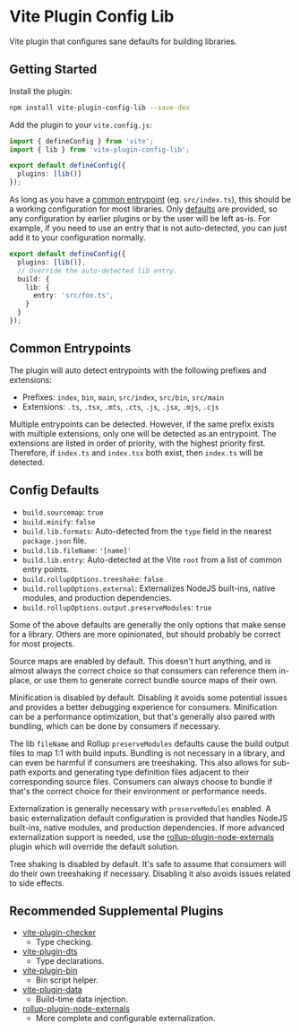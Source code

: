 # Vite Plugin Config Lib

Vite plugin that configures sane defaults for building libraries.

## Getting Started

Install the plugin:

```sh
npm install vite-plugin-config-lib --save-dev
```

Add the plugin to your `vite.config.js`:

```ts
import { defineConfig } from 'vite';
import { lib } from 'vite-plugin-config-lib';

export default defineConfig({
  plugins: [lib()]
});
```

As long as you have a [common entrypoint](#common-entrypoints) (eg. `src/index.ts`), this should be a working configuration for most libraries. Only [defaults](#config-defaults) are provided, so any configuration by earlier plugins or by the user will be left as-is. For example, if you need to use an entry that is not auto-detected, you can just add it to your configuration normally.

```ts
export default defineConfig({
  plugins: [lib()],
  // Override the auto-detected lib entry.
  build: {
    lib: {
      entry: 'src/foo.ts',
    }
  }
});
```

## Common Entrypoints

The plugin will auto detect entrypoints with the following prefixes and extensions:

- Prefixes: `index`, `bin`, `main`, `src/index`, `src/bin`, `src/main`
- Extensions: `.ts`, `.tsx`, `.mts`, `.cts`, `.js`, `.jsx`, `.mjs`, `.cjs`

Multiple entrypoints can be detected. However, if the same prefix exists with multiple extensions, only one will be detected as an entrypoint. The extensions are listed in order of priority, with the highest priority first. Therefore, if `index.ts` and `index.tsx` both exist, then `index.ts` will be detected.

## Config Defaults

- `build.sourcemap`: `true`
- `build.minify`: `false`
- `build.lib.formats`: Auto-detected from the `type` field in the nearest
  `package.json` file.
- `build.lib.fileName`: `'[name]'`
- `build.lib.entry`: Auto-detected at the Vite `root` from a list of common
  entry points.
- `build.rollupOptions.treeshake`: `false`
- `build.rollupOptions.external`: Externalizes NodeJS built-ins, native
  modules, and production dependencies.
- `build.rollupOptions.output.preserveModules`: `true`

Some of the above defaults are generally the only options that make sense for a library. Others are more opinionated, but should probably be correct for most projects.

Source maps are enabled by default. This doesn't hurt anything, and is almost always the correct choice so that consumers can reference them in-place, or use them to generate correct bundle source maps of their own.

Minification is disabled by default. Disabling it avoids some potential issues and provides a better debugging experience for consumers. Minification can be a performance optimization, but that's generally also paired with bundling, which can be done by consumers if necessary.

The lib `fileName` and Rollup `preserveModules` defaults cause the build output files to map 1:1 with build inputs. Bundling is not necessary in a library, and can even be harmful if consumers are treeshaking. This also allows for sub-path exports and generating type definition files adjacent to their corresponding source files. Consumers can always choose to bundle if that's the correct choice for their environment or performance needs.

Externalization is generally necessary with `preserveModules` enabled. A basic externalization default configuration is provided that handles NodeJS built-ins, native modules, and production dependencies. If more advanced externalization support is needed, use the [rollup-plugin-node-externals](https://www.npmjs.com/package/rollup-plugin-node-externals) plugin which will override the default solution.

Tree shaking is disabled by default. It's safe to assume that consumers will do their own treeshaking if necessary. Disabling it also avoids issues related to side effects.

## Recommended Supplemental Plugins

- [vite-plugin-checker](https://www.npmjs.com/package/vite-plugin-checker)
  - Type checking.
- [vite-plugin-dts](https://www.npmjs.com/package/vite-plugin-dts)
  - Type declarations.
- [vite-plugin-bin](https://www.npmjs.com/package/vite-plugin-bin)
  - Bin script helper.
- [vite-plugin-data](https://www.npmjs.com/package/vite-plugin-data)
  - Build-time data injection.
- [rollup-plugin-node-externals](https://www.npmjs.com/package/rollup-plugin-node-externals)
  - More complete and configurable externalization.